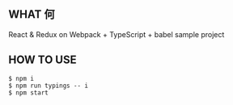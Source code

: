 ## WHAT 何

React & Redux on Webpack + TypeScript + babel sample project


## HOW TO USE

```
$ npm i
$ npm run typings -- i
$ npm start
```
